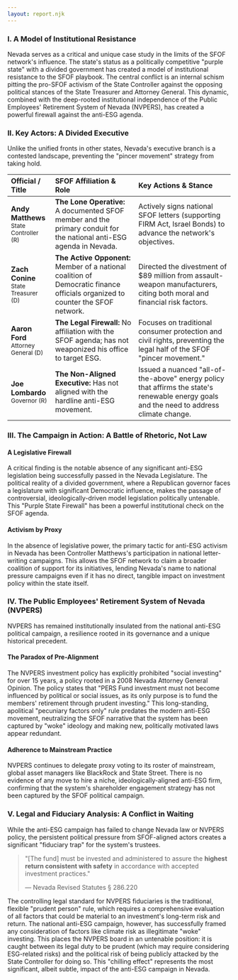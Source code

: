 ```yaml
---
layout: report.njk
---
```

### I. A Model of Institutional Resistance

Nevada serves as a critical and unique case study in the limits of the SFOF network's influence. The state's status as a politically competitive "purple state" with a divided government has created a model of institutional resistance to the SFOF playbook. The central conflict is an internal schism pitting the pro-SFOF activism of the State Controller against the opposing political stances of the State Treasurer and Attorney General. This dynamic, combined with the deep-rooted institutional independence of the Public Employees' Retirement System of Nevada (NVPERS), has created a powerful firewall against the anti-ESG agenda.

### II. Key Actors: A Divided Executive

Unlike the unified fronts in other states, Nevada's executive branch is a contested landscape, preventing the "pincer movement" strategy from taking hold.

| Official / Title | SFOF Affiliation & Role | Key Actions & Stance |
| :--- | :--- | :--- |
| **Andy Matthews**<br><span style="font-size: smaller;">State Controller (R)</span> | **The Lone Operative:** A documented SFOF member and the primary conduit for the national anti-ESG agenda in Nevada. | Actively signs national SFOF letters (supporting FIRM Act, Israel Bonds) to advance the network's objectives. |
| **Zach Conine**<br><span style="font-size: smaller;">State Treasurer (D)</span> | **The Active Opponent:** Member of a national coalition of Democratic finance officials organized to counter the SFOF network. | Directed the divestment of $89 million from assault-weapon manufacturers, citing both moral and financial risk factors. |
| **Aaron Ford**<br><span style="font-size: smaller;">Attorney General (D)</span> | **The Legal Firewall:** No affiliation with the SFOF agenda; has not weaponized his office to target ESG. | Focuses on traditional consumer protection and civil rights, preventing the legal half of the SFOF "pincer movement." |
| **Joe Lombardo**<br><span style="font-size: smaller;">Governor (R)</span> | **The Non-Aligned Executive:** Has not aligned with the hardline anti-ESG movement. | Issued a nuanced "all-of-the-above" energy policy that affirms the state's renewable energy goals and the need to address climate change. |

### III. The Campaign in Action: A Battle of Rhetoric, Not Law

#### A Legislative Firewall
A critical finding is the notable absence of any significant anti-ESG legislation being successfully passed in the Nevada Legislature. The political reality of a divided government, where a Republican governor faces a legislature with significant Democratic influence, makes the passage of controversial, ideologically-driven model legislation politically untenable. This "Purple State Firewall" has been a powerful institutional check on the SFOF agenda.

#### Activism by Proxy
In the absence of legislative power, the primary tactic for anti-ESG activism in Nevada has been Controller Matthews's participation in national letter-writing campaigns. This allows the SFOF network to claim a broader coalition of support for its initiatives, lending Nevada's name to national pressure campaigns even if it has no direct, tangible impact on investment policy within the state itself.

### IV. The Public Employees' Retirement System of Nevada (NVPERS)

NVPERS has remained institutionally insulated from the national anti-ESG political campaign, a resilience rooted in its governance and a unique historical precedent.

#### The Paradox of Pre-Alignment
The NVPERS investment policy has explicitly prohibited "social investing" for over 15 years, a policy rooted in a 2008 Nevada Attorney General Opinion. The policy states that "PERS Fund investment must not become influenced by political or social issues, as its only purpose is to fund the members' retirement through prudent investing." This long-standing, apolitical "pecuniary factors only" rule predates the modern anti-ESG movement, neutralizing the SFOF narrative that the system has been captured by "woke" ideology and making new, politically motivated laws appear redundant.

#### Adherence to Mainstream Practice
NVPERS continues to delegate proxy voting to its roster of mainstream, global asset managers like BlackRock and State Street. There is no evidence of any move to hire a niche, ideologically-aligned anti-ESG firm, confirming that the system's shareholder engagement strategy has not been captured by the SFOF political campaign.

### V. Legal and Fiduciary Analysis: A Conflict in Waiting

While the anti-ESG campaign has failed to change Nevada law or NVPERS policy, the persistent political pressure from SFOF-aligned actors creates a significant "fiduciary trap" for the system's trustees.

> "[The fund] must be invested and administered to assure the **highest return consistent with safety** in accordance with accepted investment practices."
>
> — Nevada Revised Statutes § 286.220

The controlling legal standard for NVPERS fiduciaries is the traditional, flexible "prudent person" rule, which requires a comprehensive evaluation of all factors that could be material to an investment's long-term risk and return. The national anti-ESG campaign, however, has successfully framed any consideration of factors like climate risk as illegitimate "woke" investing. This places the NVPERS board in an untenable position: it is caught between its legal duty to be prudent (which may require considering ESG-related risks) and the political risk of being publicly attacked by the State Controller for doing so. This "chilling effect" represents the most significant, albeit subtle, impact of the anti-ESG campaign in Nevada.
